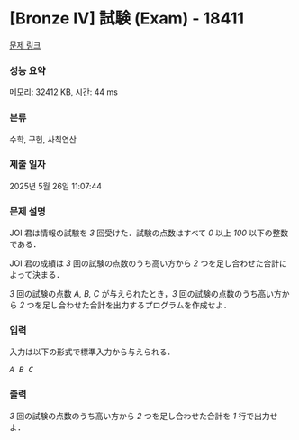 # [Bronze IV] 試験 (Exam) - 18411 

[문제 링크](https://www.acmicpc.net/problem/18411) 

### 성능 요약

메모리: 32412 KB, 시간: 44 ms

### 분류

수학, 구현, 사칙연산

### 제출 일자

2025년 5월 26일 11:07:44

### 문제 설명

<p>JOI 君は情報の試験を <var>3</var> 回受けた．試験の点数はすべて <var>0</var> 以上 <var>100</var> 以下の整数である．</p>

<p>JOI 君の成績は <var>3</var> 回の試験の点数のうち高い方から <var>2</var> つを足し合わせた合計によって決まる．</p>

<p><var>3</var> 回の試験の点数 <var>A, B, C</var> が与えられたとき，<var>3</var> 回の試験の点数のうち高い方から <var>2</var> つを足し合わせた合計を出力するプログラムを作成せよ．</p>

### 입력 

 <p>入力は以下の形式で標準入力から与えられる．</p>

<pre><var>A</var> <var>B</var> <var>C</var></pre>

### 출력 

 <p><var>3</var> 回の試験の点数のうち高い方から <var>2</var> つを足し合わせた合計を <var>1</var> 行で出力せよ．</p>

